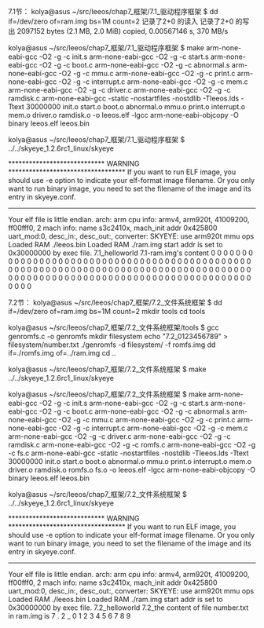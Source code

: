 7.1节：
kolya@asus ~/src/leeos/chap7_框架/7.1_驱动程序框架 $ dd if=/dev/zero of=ram.img bs=1M count=2
记录了2+0 的读入
记录了2+0 的写出
2097152 bytes (2.1 MB, 2.0 MiB) copied, 0.00567146 s, 370 MB/s

kolya@asus ~/src/leeos/chap7_框架/7.1_驱动程序框架 $ make
arm-none-eabi-gcc -O2 -g -c init.s
arm-none-eabi-gcc -O2 -g -c start.s
arm-none-eabi-gcc -O2 -g -c boot.c
arm-none-eabi-gcc -O2 -g -c abnormal.s
arm-none-eabi-gcc -O2 -g -c mmu.c
arm-none-eabi-gcc -O2 -g -c print.c
arm-none-eabi-gcc -O2 -g -c interrupt.c
arm-none-eabi-gcc -O2 -g -c mem.c
arm-none-eabi-gcc -O2 -g -c driver.c
arm-none-eabi-gcc -O2 -g -c ramdisk.c
arm-none-eabi-gcc -static -nostartfiles -nostdlib -Tleeos.lds -Ttext 30000000  init.o start.o boot.o abnormal.o mmu.o print.o interrupt.o mem.o driver.o ramdisk.o -o leeos.elf -lgcc
arm-none-eabi-objcopy -O binary leeos.elf leeos.bin


kolya@asus ~/src/leeos/chap7_框架/7.1_驱动程序框架 $ ../../skyeye_1.2.6rc1_linux/skyeye

**************************** WARNING **********************************
If you want to run ELF image, you should use -e option to indicate
your elf-format image filename. Or you only want to run binary image,
you need to set the filename of the image and its entry in skyeye.conf.
***********************************************************************

Your elf file is little endian.
arch: arm
cpu info: armv4, arm920t, 41009200, ff00fff0, 2 
mach info: name s3c2410x, mach_init addr 0x425800
uart_mod:0, desc_in:, desc_out:, converter:
SKYEYE: use arm920t mmu ops
Loaded RAM   ./leeos.bin
Loaded RAM   ./ram.img
start addr is set to 0x30000000 by exec file.
7.1_helloworld
7.1-ram.img's content
0 0 0 0 0 0 0 0 0 0 0 0 0 0 0 0 0 0 0 0 0 0 0 0 0 0 0 0 0 0 0 0 0 0 0 0 0 0 0 0 0 0 0 0 0 0 0 0 0 0 0 0 0 0 0 0 0 0 0 0 0 0 0 0 0 0 0 0 0 0 0 0 0 0 0 0 0 0 0 0 0 0 0 0 0 0 0 0 0 0 0 0 0 0 0 0 0 0 0 0 0 0 0 0 0 0 0 0 0 0 0 0 0 0 0 0 0 0 0 0 0 0 0 0 0 0 0 0



7.2节：
kolya@asus ~/src/leeos/chap7_框架/7.2_文件系统框架 $
dd if=/dev/zero of=ram.img bs=1M count=2
mkdir tools
cd tools

kolya@asus ~/src/leeos/chap7_框架/7.2_文件系统框架/tools $
gcc genromfs.c -o genromfs
mkdir filesystem
echo "7.2_0123456789" > filesystem/number.txt
./genromfs -d filesystem/ -f romfs.img
dd if=./romfs.img of=../ram.img
cd ..

kolya@asus ~/src/leeos/chap7_框架/7.2_文件系统框架 $
make
../../skyeye_1.2.6rc1_linux/skyeye


kolya@asus ~/src/leeos/chap7_框架/7.2_文件系统框架 $ make
arm-none-eabi-gcc -O2 -g -c init.s
arm-none-eabi-gcc -O2 -g -c start.s
arm-none-eabi-gcc -O2 -g -c boot.c
arm-none-eabi-gcc -O2 -g -c abnormal.s
arm-none-eabi-gcc -O2 -g -c mmu.c
arm-none-eabi-gcc -O2 -g -c print.c
arm-none-eabi-gcc -O2 -g -c interrupt.c
arm-none-eabi-gcc -O2 -g -c mem.c
arm-none-eabi-gcc -O2 -g -c driver.c
arm-none-eabi-gcc -O2 -g -c ramdisk.c
arm-none-eabi-gcc -O2 -g -c romfs.c
arm-none-eabi-gcc -O2 -g -c fs.c
arm-none-eabi-gcc -static -nostartfiles -nostdlib -Tleeos.lds -Ttext 30000000  init.o start.o boot.o abnormal.o mmu.o print.o interrupt.o mem.o driver.o ramdisk.o romfs.o fs.o -o leeos.elf -lgcc
arm-none-eabi-objcopy -O binary leeos.elf leeos.bin

kolya@asus ~/src/leeos/chap7_框架/7.2_文件系统框架 $ ../../skyeye_1.2.6rc1_linux/skyeye

**************************** WARNING **********************************
If you want to run ELF image, you should use -e option to indicate
your elf-format image filename. Or you only want to run binary image,
you need to set the filename of the image and its entry in skyeye.conf.
***********************************************************************

Your elf file is little endian.
arch: arm
cpu info: armv4, arm920t, 41009200, ff00fff0, 2 
mach info: name s3c2410x, mach_init addr 0x425800
uart_mod:0, desc_in:, desc_out:, converter:
SKYEYE: use arm920t mmu ops
Loaded RAM   ./leeos.bin
Loaded RAM   ./ram.img
start addr is set to 0x30000000 by exec file.
7.2_helloworld
7.2_the content of file number.txt in ram.img is
7 . 2 _ 0 1 2 3 4 5 6 7 8 9 
 







